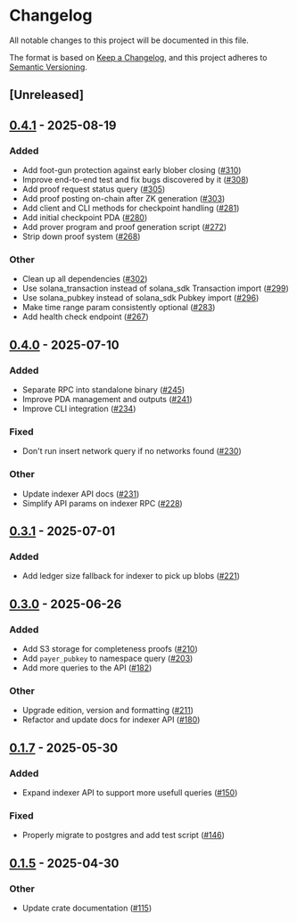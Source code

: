 # Changelog

All notable changes to this project will be documented in this file.

The format is based on [Keep a Changelog](https://keepachangelog.com/en/1.0.0/),
and this project adheres to [Semantic Versioning](https://semver.org/spec/v2.0.0.html).

## [Unreleased]

## [0.4.1](https://github.com/nitro-svm/data-anchor/compare/data-anchor-api-v0.4.0...data-anchor-api-v0.4.1) - 2025-08-19

### Added

- Add foot-gun protection against early blober closing ([#310](https://github.com/nitro-svm/data-anchor/pull/310))
- Improve end-to-end test and fix bugs discovered by it ([#308](https://github.com/nitro-svm/data-anchor/pull/308))
- Add proof request status query ([#305](https://github.com/nitro-svm/data-anchor/pull/305))
- Add proof posting on-chain after ZK generation ([#303](https://github.com/nitro-svm/data-anchor/pull/303))
- Add client and CLI methods for checkpoint handling ([#281](https://github.com/nitro-svm/data-anchor/pull/281))
- Add initial checkpoint PDA ([#280](https://github.com/nitro-svm/data-anchor/pull/280))
- Add prover program and proof generation script ([#272](https://github.com/nitro-svm/data-anchor/pull/272))
- Strip down proof system ([#268](https://github.com/nitro-svm/data-anchor/pull/268))

### Other

- Clean up all dependencies ([#302](https://github.com/nitro-svm/data-anchor/pull/302))
- Use solana_transaction instead of solana_sdk Transaction import ([#299](https://github.com/nitro-svm/data-anchor/pull/299))
- Use solana_pubkey instead of solana_sdk Pubkey import ([#296](https://github.com/nitro-svm/data-anchor/pull/296))
- Make time range param consistently optional ([#283](https://github.com/nitro-svm/data-anchor/pull/283))
- Add health check endpoint ([#267](https://github.com/nitro-svm/data-anchor/pull/267))

## [0.4.0](https://github.com/nitro-svm/data-anchor/compare/data-anchor-api-v0.3.1...data-anchor-api-v0.4.0) - 2025-07-10

### Added

- Separate RPC into standalone binary ([#245](https://github.com/nitro-svm/data-anchor/pull/245))
- Improve PDA management and outputs ([#241](https://github.com/nitro-svm/data-anchor/pull/241))
- Improve CLI integration ([#234](https://github.com/nitro-svm/data-anchor/pull/234))

### Fixed

- Don't run insert network query if no networks found ([#230](https://github.com/nitro-svm/data-anchor/pull/230))

### Other

- Update indexer API docs ([#231](https://github.com/nitro-svm/data-anchor/pull/231))
- Simplify API params on indexer RPC ([#228](https://github.com/nitro-svm/data-anchor/pull/228))

## [0.3.1](https://github.com/nitro-svm/data-anchor/compare/data-anchor-api-v0.3.0...data-anchor-api-v0.3.1) - 2025-07-01

### Added

- Add ledger size fallback for indexer to pick up blobs ([#221](https://github.com/nitro-svm/data-anchor/pull/221))

## [0.3.0](https://github.com/nitro-svm/data-anchor/compare/data-anchor-api-v0.2.0...data-anchor-api-v0.3.0) - 2025-06-26

### Added

- Add S3 storage for completeness proofs ([#210](https://github.com/nitro-svm/data-anchor/pull/210))
- Add `payer_pubkey` to namespace query ([#203](https://github.com/nitro-svm/data-anchor/pull/203))
- Add more queries to the API ([#182](https://github.com/nitro-svm/data-anchor/pull/182))

### Other

- Upgrade edition, version and formatting ([#211](https://github.com/nitro-svm/data-anchor/pull/211))
- Refactor and update docs for indexer API ([#180](https://github.com/nitro-svm/data-anchor/pull/180))

## [0.1.7](https://github.com/nitro-svm/nitro-data-module/compare/nitro-da-indexer-api-v0.1.6...nitro-da-indexer-api-v0.1.7) - 2025-05-30

### Added

- Expand indexer API to support more usefull queries ([#150](https://github.com/nitro-svm/nitro-data-module/pull/150))

### Fixed

- Properly migrate to postgres and add test script ([#146](https://github.com/nitro-svm/nitro-data-module/pull/146))

## [0.1.5](https://github.com/nitro-svm/nitro-data-module/compare/nitro-da-indexer-api-v0.1.4...nitro-da-indexer-api-v0.1.5) - 2025-04-30

### Other

- Update crate documentation ([#115](https://github.com/nitro-svm/nitro-data-module/pull/115))

